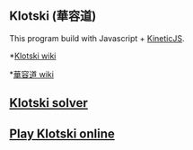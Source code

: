 ## Klotski (華容道)

This program build with Javascript + [KineticJS](http://kineticjs.com).

*[Klotski wiki](https://en.wikipedia.org/wiki/Klotski)

*[華容道 wiki](https://zh.wikipedia.org/wiki/%E8%8F%AF%E5%AE%B9%E9%81%93_(%E9%81%8A%E6%88%B2))

## <a target="_blank" href="https://simonhung.github.io/Klotski/klotskiDemo.html">Klotski solver</a>

## <a target="_blank" href="https://simonhung.github.io/Klotski/klotski.puzzle.html">Play Klotski online</a>
